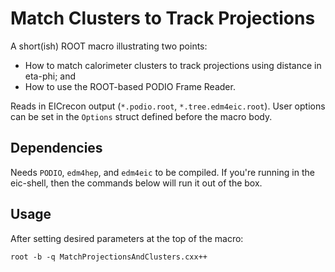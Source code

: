 # Match Clusters to Track Projections

A short(ish) ROOT macro illustrating two points:

  - How to match calorimeter clusters to track projections using
    distance in eta-phi; and
  - How to use the ROOT-based PODIO Frame Reader.

Reads in EICrecon output (`*.podio.root`, `*.tree.edm4eic.root`). User options can
be set in the `Options` struct defined before the macro body.


## Dependencies

Needs `PODIO`, `edm4hep`, and `edm4eic` to be compiled. If you're running
in the eic-shell, then the commands below will run it out of the box.


## Usage

After setting desired parameters at the top of the macro:

```
root -b -q MatchProjectionsAndClusters.cxx++
```

